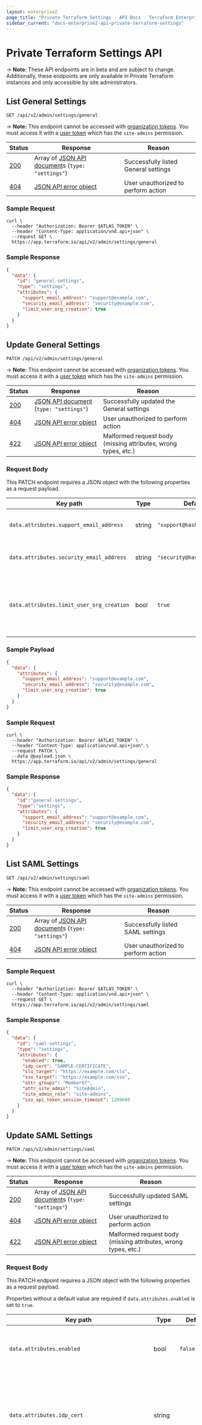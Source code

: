 ```yaml
---
layout: enterprise2
page_title: "Private Terraform Settings - API Docs - Terraform Enterprise"
sidebar_current: "docs-enterprise2-api-private-terraform-settings"
---
```


# Private Terraform Settings API

-> **Note**: These API endpoints are in beta and are subject to change. Additionally, these endpoints are only available in Private Terraform instances and only accessible by site administrators.

## List General Settings
`GET /api/v2/admin/settings/general`

-> **Note:** This endpoint cannot be accessed with [organization tokens](../users-teams-organizations/service-accounts.html#organization-service-accounts). You must access it with a [user token](../users-teams-organizations/users.html#api-tokens) which has the `site-admins` permission.

Status  | Response                                         | Reason
--------|--------------------------------------------------|-------
[200][] | Array of [JSON API document][]s (`type: "settings"`) | Successfully listed General settings
[404][] | [JSON API error object][]                    | User unauthorized to perform action

[200]: https://developer.mozilla.org/en-US/docs/Web/HTTP/Status/200
[404]: https://developer.mozilla.org/en-US/docs/Web/HTTP/Status/404
[JSON API document]: https://www.terraform.io/docs/enterprise/api/index.html#json-api-documents
[JSON API error object]: http://jsonapi.org/format/#error-objects

### Sample Request

```shell
curl \
  --header "Authorization: Bearer $ATLAS_TOKEN" \
  --header "Content-Type: application/vnd.api+json" \
  --request GET \
  https://app.terraform.io/api/v2/admin/settings/general
```

### Sample Response

```json
{
  "data": {
    "id": "general-settings",
    "type": "settings",
    "attributes": {
      "support_email_address": "support@example.com",
      "security_email_address": "security@example.com",
      "limit_user_org_creation": true
    }
  }
}
```

## Update General Settings
`PATCH /api/v2/admin/settings/general`

-> **Note:** This endpoint cannot be accessed with [organization tokens](../users-teams-organizations/service-accounts.html#organization-service-accounts). You must access it with a [user token](../users-teams-organizations/users.html#api-tokens) which has the `site-admins` permission.

Status  | Response                                     | Reason
--------|----------------------------------------------|----------
[200][] | [JSON API document][] (`type: "settings"`) | Successfully updated the General settings
[404][] | [JSON API error object][]                    | User unauthorized to perform action
[422][] | [JSON API error object][]                    | Malformed request body (missing attributes, wrong types, etc.)

[200]: https://developer.mozilla.org/en-US/docs/Web/HTTP/Status/200
[404]: https://developer.mozilla.org/en-US/docs/Web/HTTP/Status/404
[422]: https://developer.mozilla.org/en-US/docs/Web/HTTP/Status/422
[JSON API document]: https://www.terraform.io/docs/enterprise/api/index.html#json-api-documents
[JSON API error object]: http://jsonapi.org/format/#error-objects

### Request Body

This PATCH endpoint requires a JSON object with the following properties as a request payload.

Key path                    | Type   | Default | Description
----------------------------|--------|---------|------------
`data.attributes.support_email_address`  | string   | `"support@hashicorp.com"` | The support address for outgoing emails.
`data.attributes.security_email_address` | string   | `"security@hashicorp.com"` | The security address for outgoing emails.
`data.attributes.limit_user_org_creation`| bool     | `true` | Determines whether users who are not `site-admins` will be able to create new organizations.

### Sample Payload

```json
{
  "data": {
    "attributes": {
      "support_email_address": "support@example.com",
      "security_email_address": "security@example.com",
      "limit_user_org_creation": true
    }
  }
}
```

### Sample Request

```shell
curl \
  --header "Authorization: Bearer $ATLAS_TOKEN" \
  --header "Content-Type: application/vnd.api+json" \
  --request PATCH \
  --data @payload.json \
  https://app.terraform.io/api/v2/admin/settings/general
```

### Sample Response

```json
{
  "data": {
    "id":"general-settings",
    "type":"settings",
    "attributes": {
      "support_email_address": "support@example.com",
      "security_email_address": "security@example.com",
      "limit_user_org_creation": true
    }
  }
}
```

## List SAML Settings
`GET /api/v2/admin/settings/saml`

-> **Note:** This endpoint cannot be accessed with [organization tokens](../users-teams-organizations/service-accounts.html#organization-service-accounts). You must access it with a [user token](../users-teams-organizations/users.html#api-tokens) which has the `site-admins` permission.

Status  | Response                                         | Reason
--------|--------------------------------------------------|-------
[200][] | Array of [JSON API document][]s (`type: "settings"`) | Successfully listed SAML settings
[404][] | [JSON API error object][]                    | User unauthorized to perform action

[200]: https://developer.mozilla.org/en-US/docs/Web/HTTP/Status/200
[404]: https://developer.mozilla.org/en-US/docs/Web/HTTP/Status/404
[JSON API document]: https://www.terraform.io/docs/enterprise/api/index.html#json-api-documents
[JSON API error object]: http://jsonapi.org/format/#error-objects

### Sample Request

```shell
curl \
  --header "Authorization: Bearer $ATLAS_TOKEN" \
  --header "Content-Type: application/vnd.api+json" \
  --request GET \
  https://app.terraform.io/api/v2/admin/settings/saml
```

### Sample Response

```json
{
  "data": {
    "id": "saml-settings",
    "type": "settings",
    "attributes": {
      "enabled": true,
      "idp_cert": "SAMPLE-CERTIFICATE",
      "slo_target": "https://example.com/slo",
      "sso_target": "https://example.com/sso",
      "attr_groups": "MemberOf",
      "attr_site_admin": "SiteAdmin",
      "site_admin_role": "site-admins",
      "sso_api_token_session_timeout": 1209600
    }
  }
}
```

## Update SAML Settings
`PATCH /api/v2/admin/settings/saml`

-> **Note:** This endpoint cannot be accessed with [organization tokens](../users-teams-organizations/service-accounts.html#organization-service-accounts). You must access it with a [user token](../users-teams-organizations/users.html#api-tokens) which has the `site-admins` permission.

Status  | Response                                         | Reason
--------|--------------------------------------------------|-------
[200][] | Array of [JSON API document][]s (`type: "settings"`) | Successfully updated SAML settings
[404][] | [JSON API error object][]                    | User unauthorized to perform action
[422][] | [JSON API error object][]                    | Malformed request body (missing attributes, wrong types, etc.)

[200]: https://developer.mozilla.org/en-US/docs/Web/HTTP/Status/200
[404]: https://developer.mozilla.org/en-US/docs/Web/HTTP/Status/404
[422]: https://developer.mozilla.org/en-US/docs/Web/HTTP/Status/422
[JSON API document]: https://www.terraform.io/docs/enterprise/api/index.html#json-api-documents
[JSON API error object]: http://jsonapi.org/format/#error-objects

### Request Body

This PATCH endpoint requires a JSON object with the following properties as a request payload.

Properties without a default value are required if `data.attributes.enabled` is set to `true`.

Key path                    | Type   | Default | Description
----------------------------|--------|---------|------------
`data.attributes.enabled`    | bool   | `false` | Allows SAML to be used. If true, all remaining attributes are required.
`data.attributes.idp_cert`   | string |         | Identity Provider Certificate specifies the PEM encoded X.509 Certificate as provided by the IdP configuration.
`data.attributes.slo_target` | string |         | Single Log Out URL specifies the HTTP(s) endpoint on your IdP for single logout requests. This value is provided by your IdP configuration.
`data.attributes.sso_target` | string |         | Single Sign On URL specifies the HTTP(S) endpoint on your IdP for single sign-on requests. This value is provided by your IdP configuration.
`data.attributes.attr_groups`| string | `"MemberOf"` | Team Attribute Name specifies the name of the SAML attribute that determines team membership. The value of this attribute in the SAML assertion must be a string containing a comma-separated list of team names.
`data.attributes.attr_site_admin`| string |`"SiteAdmin"`| Specifies the role for site admin access, overridding the "Site Admin Role" method.
`data.attributes.site_admin_role`| string |`"site-admins"`| Specifies the role for site admin access, provided in the list of roles sent in the Team Attribute Name attribute.
`data.attributes.sso_api_token_session_timeout`| integer | 1209600 | Specifies the Single Sign On session timeout, defaulting to 14 days.

```json
{
  "data": {
    "attributes": {
      "enabled": true,
      "idp_cert": "SAMPLE-CERTIFICATE",
      "slo_target": "https://example.com/slo",
      "sso_target": "https://example.com/sso",
      "attr_groups": "MemberOf",
      "attr_site_admin": "SiteAdmin",
      "site_admin_role": "site-admins",
      "sso_api_token_session_timeout": 1209600
    }
  }
}
```

### Sample Request

```shell
curl \
  --header "Authorization: Bearer $ATLAS_TOKEN" \
  --header "Content-Type: application/vnd.api+json" \
  --request PATCH \
  --data @payload.json \
  https://app.terraform.io/api/v2/admin/settings/saml
```

### Sample Response

```json
{
  "data": {
    "id":"saml-settings",
    "type":"settings",
    "attributes": {
      "enabled": true,
      "idp_cert": "SAMPLE-CERTIFICATE",
      "slo_target": "https://example.com/slo",
      "sso_target": "https://example.com/sso",
      "attr_groups": "MemberOf",
      "attr_site_admin": "SiteAdmin",
      "site_admin_role": "site-admins",
      "sso_api_token_session_timeout": 1209600
    }
  }
}
```

## List SMTP Settings
`GET /api/v2/admin/settings/smtp`

-> **Note:** This endpoint cannot be accessed with [organization tokens](../users-teams-organizations/service-accounts.html#organization-service-accounts). You must access it with a [user token](../users-teams-organizations/users.html#api-tokens) which has the `site-admins` permission.

Status  | Response                                         | Reason
--------|--------------------------------------------------|-------
[200][] | Array of [JSON API document][]s (`type: "settings"`) | Successfully listed SMTP settings
[404][] | [JSON API error object][]                    | User unauthorized to perform action

[200]: https://developer.mozilla.org/en-US/docs/Web/HTTP/Status/200
[404]: https://developer.mozilla.org/en-US/docs/Web/HTTP/Status/404
[JSON API document]: https://www.terraform.io/docs/enterprise/api/index.html#json-api-documents
[JSON API error object]: http://jsonapi.org/format/#error-objects

### Sample Request

```shell
curl \
  --header "Authorization: Bearer $ATLAS_TOKEN" \
  --header "Content-Type: application/vnd.api+json" \
  --request GET \
  https://app.terraform.io/api/v2/admin/settings/smtp
```

### Sample Response

```json
{
  "data": {
    "id": "smtp-settings",
    "type": "settings",
    "attributes": {
      "enabled": true,
      "host": "example.com",
      "port": 25,
      "sender": "sample_user@example.com",
      "auth": "login",
      "username": "sample_user"
    }
  }
}
```

## Update SMTP Settings
`PATCH /api/v2/admin/settings/smtp`

-> **Note:** This endpoint cannot be accessed with [organization tokens](../users-teams-organizations/service-accounts.html#organization-service-accounts). You must access it with a [user token](../users-teams-organizations/users.html#api-tokens) which has the `site-admins` permission.

Status  | Response                                     | Reason
--------|----------------------------------------------|----------
[200][] | [JSON API document][] (`type: "settings"`) | Successfully updated the SMTP settings
[401][] | [JSON API error object][]                    | Failure during test message delivery, SMTP user credentials are invalid
[404][] | [JSON API error object][]                    | User unauthorized to perform action
[422][] | [JSON API error object][]                    | Malformed request body (missing attributes, wrong types, etc.)
[500][] | [JSON API error object][]                    | Failure during test message delivery, SMTP server server error
[504][] | [JSON API error object][]                    | Failure during test message delivery, SMTP server timeout

[200]: https://developer.mozilla.org/en-US/docs/Web/HTTP/Status/200
[401]: https://developer.mozilla.org/en-US/docs/Web/HTTP/Status/401
[404]: https://developer.mozilla.org/en-US/docs/Web/HTTP/Status/404
[422]: https://developer.mozilla.org/en-US/docs/Web/HTTP/Status/422
[500]: https://developer.mozilla.org/en-US/docs/Web/HTTP/Status/504
[504]: https://developer.mozilla.org/en-US/docs/Web/HTTP/Status/504
[JSON API document]: https://www.terraform.io/docs/enterprise/api/index.html#json-api-documents
[JSON API error object]: http://jsonapi.org/format/#error-objects

### Request Body

This PATCH endpoint requires a JSON object with the following properties as a request payload.

Properties without a default value are required if `data.attributes.enabled` is set to `true`.

Key path                    | Type   | Default | Description
----------------------------|--------|---------|------------
`data.attributes.enabled`   | bool   | `false` | Allows SMTP to be used. If true, all remaining attributes are required.
`data.attributes.host`      | string |         | The host address of the SMTP server.
`data.attributes.port`      | integer|         | The port of the SMTP server.
`data.attributes.sender`    | string |         | The desired sender address.
`data.attributes.auth`      | string | `"none"`| The authentication type. Valid values are `"none"`, `"plain"`, and `"login"`.
`data.attributes.username`  | string |         | The username used to authenticate to the SMTP server. Only required if `data.attributes.auth` is set to `"login"` or `"plain"`.
`data.attributes.password`  | string |         | The username used to authenticate to the SMTP server. Only required if `data.attributes.auth` is set to `"login"` or `"plain"`.

### Sample Payload

```json
{
  "data": {
    "attributes": {
      "enabled": true,
      "host": "example.com",
      "port": 25,
      "sender": "sample_user@example.com",
      "auth": "login",
      "username": "sample_user",
      "password": "sample_password"
    }
  }
}
```

### Sample Request

```shell
curl \
  --header "Authorization: Bearer $ATLAS_TOKEN" \
  --header "Content-Type: application/vnd.api+json" \
  --request PATCH \
  --data @payload.json \
  https://app.terraform.io/api/v2/admin/settings/smtp
```

### Sample Response

```json
{
  "data": {
    "id":"smtp-settings",
    "type":"settings",
    "attributes": {
      "enabled": true,
      "host": "example.com",
      "port": 25,
      "sender": "sample_user@example.com",
      "auth": "login",
      "username": "sample_user"
    }
  }
}
```
